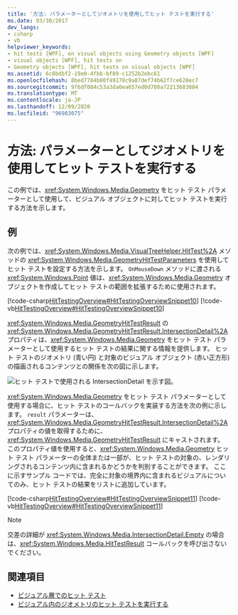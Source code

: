 ```yaml
---
title: '方法: パラメーターとしてジオメトリを使用してヒット テストを実行する'
ms.date: 03/30/2017
dev_langs:
- csharp
- vb
helpviewer_keywords:
- hit tests [WPF], on visual objects using Geometry objects [WPF]
- visual objects [WPF], hit tests on
- Geometry objects [WPF], hit tests on visual objects [WPF]
ms.assetid: 6c8bdbf2-19e0-4fbb-bf89-c1252b2ebc61
ms.openlocfilehash: 8bed7784b00f49178c9a87def74b62f7ce620ec7
ms.sourcegitcommit: 9f6df084c53a3da0ea657ed0d708a72213683084
ms.translationtype: MT
ms.contentlocale: ja-JP
ms.lasthandoff: 12/09/2020
ms.locfileid: "96983075"
---
```

# <a name="how-to-hit-test-using-geometry-as-a-parameter"></a>方法: パラメーターとしてジオメトリを使用してヒット テストを実行する
この例では、<xref:System.Windows.Media.Geometry> をヒット テスト パラメーターとして使用して、ビジュアル オブジェクトに対してヒット テストを実行する方法を示します。  
  
## <a name="example"></a>例  
 次の例では、<xref:System.Windows.Media.VisualTreeHelper.HitTest%2A> メソッドの <xref:System.Windows.Media.GeometryHitTestParameters> を使用してヒット テストを設定する方法を示します。 `OnMouseDown` メソッドに渡される <xref:System.Windows.Point> 値は、<xref:System.Windows.Media.Geometry> オブジェクトを作成してヒット テストの範囲を拡張するために使用されます。  
  
 [!code-csharp[HitTestingOverview#HitTestingOverviewSnippet10](~/samples/snippets/csharp/VS_Snippets_Wpf/HitTestingOverview/CSharp/GeometryHitTest.cs#hittestingoverviewsnippet10)]
 [!code-vb[HitTestingOverview#HitTestingOverviewSnippet10](~/samples/snippets/visualbasic/VS_Snippets_Wpf/HitTestingOverview/visualbasic/geometryhittest.vb#hittestingoverviewsnippet10)]  
  
 <xref:System.Windows.Media.GeometryHitTestResult> の <xref:System.Windows.Media.GeometryHitTestResult.IntersectionDetail%2A> プロパティは、<xref:System.Windows.Media.Geometry> をヒット テスト パラメーターとして使用するヒット テストの結果に関する情報を提供します。 ヒット テストのジオメトリ (青い円) と対象のビジュアル オブジェクト (赤い正方形) の描画されるコンテンツとの関係を次の図に示します。  
  
 ![ヒット テストで使用される IntersectionDetail を示す図。](./media/how-to-hit-test-using-geometry-as-a-parameter/intersectiondetail-hit-test.png)  
  
 <xref:System.Windows.Media.Geometry> をヒット テスト パラメーターとして使用する場合に、ヒット テストのコールバックを実装する方法を次の例に示します。 `result` パラメーターは、<xref:System.Windows.Media.GeometryHitTestResult.IntersectionDetail%2A> プロパティの値を取得するために、<xref:System.Windows.Media.GeometryHitTestResult> にキャストされます。 このプロパティ値を使用すると、<xref:System.Windows.Media.Geometry> ヒット テスト パラメーターの全体または一部が、ヒット テストの対象の、レンダリングされるコンテンツ内に含まれるかどうかを判別することができます。 ここに示すサンプル コードでは、完全に対象の境界内に含まれるビジュアルについてのみ、ヒット テストの結果をリストに追加しています。  
  
 [!code-csharp[HitTestingOverview#HitTestingOverviewSnippet11](~/samples/snippets/csharp/VS_Snippets_Wpf/HitTestingOverview/CSharp/GeometryHitTest.cs#hittestingoverviewsnippet11)]
 [!code-vb[HitTestingOverview#HitTestingOverviewSnippet11](~/samples/snippets/visualbasic/VS_Snippets_Wpf/HitTestingOverview/visualbasic/geometryhittest.vb#hittestingoverviewsnippet11)]  
  
> [!NOTE]
> 交差の詳細が <xref:System.Windows.Media.IntersectionDetail.Empty> の場合は、<xref:System.Windows.Media.HitTestResult> コールバックを呼び出さないでください。  
  
## <a name="see-also"></a>関連項目

- [ビジュアル層でのヒット テスト](hit-testing-in-the-visual-layer.md)
- [ビジュアル内のジオメトリのヒット テストを実行する](how-to-hit-test-geometry-in-a-visual.md)
